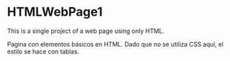 # HTMLWebPage1
This is a single project of a web page using only HTML.

Pagina con elementos básicos en HTML. Dado que no se utiliza CSS aquí, el estilo se hace con tablas.
